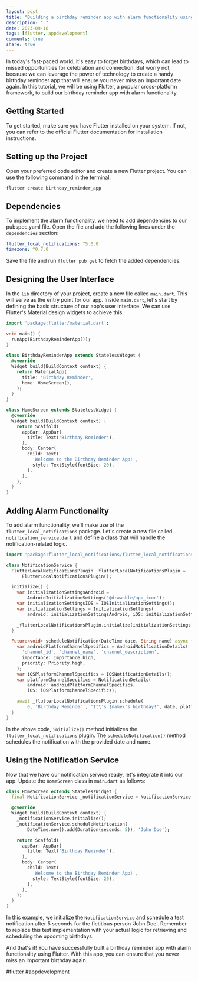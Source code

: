 ```yaml
---
layout: post
title: "Building a birthday reminder app with alarm functionality using Flutter"
description: " "
date: 2023-09-18
tags: [flutter, appdevelopment]
comments: true
share: true
---
```


In today's fast-paced world, it's easy to forget birthdays, which can lead to missed opportunities for celebration and connection. But worry not, because we can leverage the power of technology to create a handy birthday reminder app that will ensure you never miss an important date again. In this tutorial, we will be using Flutter, a popular cross-platform framework, to build our birthday reminder app with alarm functionality.

## Getting Started

To get started, make sure you have Flutter installed on your system. If not, you can refer to the official Flutter documentation for installation instructions.

## Setting up the Project

Open your preferred code editor and create a new Flutter project. You can use the following command in the terminal:

```bash
flutter create birthday_reminder_app
```

## Dependencies

To implement the alarm functionality, we need to add dependencies to our pubspec.yaml file. Open the file and add the following lines under the `dependencies` section:

```yaml
flutter_local_notifications: ^5.0.0
timezone: ^0.7.0
```

Save the file and run `flutter pub get` to fetch the added dependencies.

## Designing the User Interface

In the `lib` directory of your project, create a new file called `main.dart`. This will serve as the entry point for our app. Inside `main.dart`, let's start by defining the basic structure of our app's user interface. We can use Flutter's Material design widgets to achieve this.

```dart
import 'package:flutter/material.dart';

void main() {
  runApp(BirthdayReminderApp());
}

class BirthdayReminderApp extends StatelessWidget {
  @override
  Widget build(BuildContext context) {
    return MaterialApp(
      title: 'Birthday Reminder',
      home: HomeScreen(),
    );
  }
}

class HomeScreen extends StatelessWidget {
  @override
  Widget build(BuildContext context) {
    return Scaffold(
      appBar: AppBar(
        title: Text('Birthday Reminder'),
      ),
      body: Center(
        child: Text(
          'Welcome to the Birthday Reminder App!',
          style: TextStyle(fontSize: 20),
        ),
      ),
    );
  }
}
```

## Adding Alarm Functionality

To add alarm functionality, we'll make use of the `flutter_local_notifications` package. Let's create a new file called `notification_service.dart` and define a class that will handle the notification-related logic.

```dart
import 'package:flutter_local_notifications/flutter_local_notifications.dart';

class NotificationService {
  FlutterLocalNotificationsPlugin _flutterLocalNotificationsPlugin =
      FlutterLocalNotificationsPlugin();

  initialize() {
    var initializationSettingsAndroid =
        AndroidInitializationSettings('@drawable/app_icon');
    var initializationSettingsIOS = IOSInitializationSettings();
    var initializationSettings = InitializationSettings(
        android: initializationSettingsAndroid, iOS: initializationSettingsIOS);

    _flutterLocalNotificationsPlugin.initialize(initializationSettings);
  }

  Future<void> scheduleNotification(DateTime date, String name) async {
    var androidPlatformChannelSpecifics = AndroidNotificationDetails(
      'channel_id', 'channel_name', 'channel_description',
      importance: Importance.high,
      priority: Priority.high,
    );
    var iOSPlatformChannelSpecifics = IOSNotificationDetails();
    var platformChannelSpecifics = NotificationDetails(
        android: androidPlatformChannelSpecifics,
        iOS: iOSPlatformChannelSpecifics);

    await _flutterLocalNotificationsPlugin.schedule(
        0, 'Birthday Reminder', 'It\'s $name\'s birthday!', date, platformChannelSpecifics);
  }
}
```

In the above code, `initialize()` method initializes the `flutter_local_notifications` plugin. The `scheduleNotification()` method schedules the notification with the provided date and name.

## Using the Notification Service

Now that we have our notification service ready, let's integrate it into our app. Update the `HomeScreen` class in `main.dart` as follows:

```dart
class HomeScreen extends StatelessWidget {
  final NotificationService _notificationService = NotificationService();

  @override
  Widget build(BuildContext context) {
    _notificationService.initialize();
    _notificationService.scheduleNotification(
        DateTime.now().add(Duration(seconds: 5)), 'John Doe');

    return Scaffold(
      appBar: AppBar(
        title: Text('Birthday Reminder'),
      ),
      body: Center(
        child: Text(
          'Welcome to the Birthday Reminder App!',
          style: TextStyle(fontSize: 20),
        ),
      ),
    );
  }
}
```

In this example, we initialize the `NotificationService` and schedule a test notification after 5 seconds for the fictitious person 'John Doe'. Remember to replace this test implementation with your actual logic for retrieving and scheduling the upcoming birthdays.

And that's it! You have successfully built a birthday reminder app with alarm functionality using Flutter. With this app, you can ensure that you never miss an important birthday again.

#flutter #appdevelopment